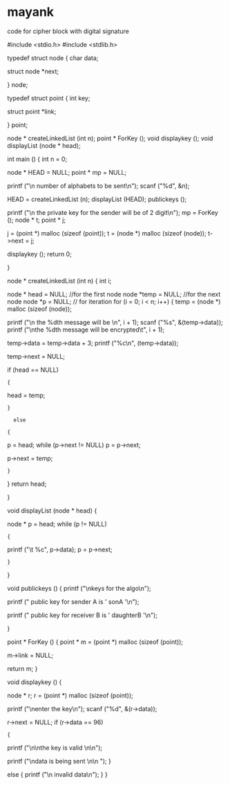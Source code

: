 # mayank
code for cipher block with digital signature

#include <stdio.h>
#include <stdlib.h>

 typedef struct node
{
char data;

struct node *next;

} node;

typedef struct point
{
int key;

struct point *link;

} point;

node * createLinkedList (int n);
point * ForKey ();
void displaykey ();
void displayList (node * head);

int main ()
{
int n = 0;

node * HEAD = NULL;
point * mp = NULL;

printf ("\n number of alphabets to be sent\n");
scanf ("%d", &n);

HEAD = createLinkedList (n);
displayList (HEAD);
publickeys ();

printf ("\n the private key for the sender will be of 2 digit\n");
mp = ForKey ();
node * t;
point * j;

j = (point *) malloc (sizeof (point));
t = (node *) malloc (sizeof (node));
t->next = j;

displaykey ();
return 0;

}

node * createLinkedList (int n)
{
int i;

node * head = NULL;	//for the first node
  node *temp = NULL;		//for the next node
  node *p = NULL;		// for iteration
  for (i = 0; i < n; i++)
    {
temp = (node *) malloc (sizeof (node));

printf ("\n the %dth message will be \n", i + 1);
scanf ("%s", &(temp->data));
printf ("\nthe %dth message will be encrypted\t", i + 1);

temp->data = temp->data + 3;
printf ("%c\n", (temp->data));

temp->next = NULL;

if (head == NULL)

	{
head = temp;

    }

      else

	{
p = head;
while (p->next != NULL)
p = p->next;

p->next = temp;

    }
}
return head;

}

void displayList (node * head)
{

node * p = head;
while (p != NULL)

    {

printf ("\t %c", p->data);
p = p->next;

    }
}


void publickeys ()
{
printf ("\nkeys for the algo\n");

printf (" public key for sender A is ' sonA '\n");

printf (" public key for receiver B is ' daughterB '\n");

}

point * ForKey ()
{
point * m = (point *) malloc (sizeof (point));

m->link = NULL;

return m;
}


void displaykey ()
{

node * r;
r = (point *) malloc (sizeof (point));

printf ("\nenter the key\n");
scanf ("%d", &(r->data));

r->next = NULL;
if (r->data == 96)

    {
printf ("\n\nthe key is valid \n\n");

printf ("\ndata is being sent \n\n ");
    }

  else
    {
printf ("\n invalid data\n");
    }
}

